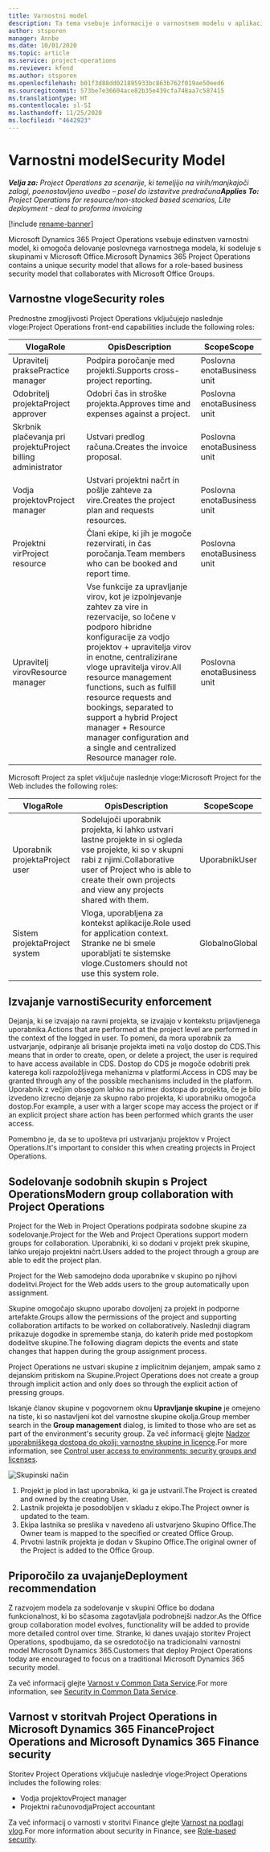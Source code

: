 ```yaml
---
title: Varnostni model
description: Ta tema vsebuje informacije o varnostnem modelu v aplikaciji Dynamics 365 Project Operations.
author: stsporen
manager: Annbe
ms.date: 10/01/2020
ms.topic: article
ms.service: project-operations
ms.reviewer: kfend
ms.author: stsporen
ms.openlocfilehash: b01f3d88dd021895933bc863b762f019ae50eed6
ms.sourcegitcommit: 573be7e36604ace82b35e439cfa748aa7c587415
ms.translationtype: HT
ms.contentlocale: sl-SI
ms.lasthandoff: 11/25/2020
ms.locfileid: "4642923"
---
```

# <a name="security-model"></a><span data-ttu-id="76333-103">Varnostni model</span><span class="sxs-lookup"><span data-stu-id="76333-103">Security Model</span></span>

<span data-ttu-id="76333-104">_**Velja za:** Project Operations za scenarije, ki temeljijo na virih/manjkajoči zalogi, poenostavljeno uvedbo – posel do izstavitve predračuna_</span><span class="sxs-lookup"><span data-stu-id="76333-104">_**Applies To:** Project Operations for resource/non-stocked based scenarios, Lite deployment - deal to proforma invoicing_</span></span>

[!include [rename-banner](~/includes/cc-data-platform-banner.md)]

<span data-ttu-id="76333-105">Microsoft Dynamics 365 Project Operations vsebuje edinstven varnostni model, ki omogoča delovanje poslovnega varnostnega modela, ki sodeluje s skupinami v Microsoft Office.</span><span class="sxs-lookup"><span data-stu-id="76333-105">Microsoft Dynamics 365 Project Operations contains a unique security model that allows for a role-based business security model that collaborates with Microsoft Office Groups.</span></span> 


## <a name="security-roles"></a><span data-ttu-id="76333-106">Varnostne vloge</span><span class="sxs-lookup"><span data-stu-id="76333-106">Security roles</span></span>
<span data-ttu-id="76333-107">Prednostne zmogljivosti Project Operations vključujejo naslednje vloge:</span><span class="sxs-lookup"><span data-stu-id="76333-107">Project Operations front-end capabilities include the following roles:</span></span>

| <span data-ttu-id="76333-108">Vloga</span><span class="sxs-lookup"><span data-stu-id="76333-108">Role</span></span>                          | <span data-ttu-id="76333-109">Opis</span><span class="sxs-lookup"><span data-stu-id="76333-109">Description</span></span>                                                                                                                                                                 | <span data-ttu-id="76333-110">Scope</span><span class="sxs-lookup"><span data-stu-id="76333-110">Scope</span></span> |
|-------------------------------|-----------------------------------------------------------------------------------------------------------------------------------------------------------------------------|------|
| <span data-ttu-id="76333-111">Upravitelj prakse</span><span class="sxs-lookup"><span data-stu-id="76333-111">Practice manager</span></span>              | <span data-ttu-id="76333-112">Podpira poročanje med projekti.</span><span class="sxs-lookup"><span data-stu-id="76333-112">Supports cross-project reporting.</span></span>                                                                                                            | <span data-ttu-id="76333-113">Poslovna enota</span><span class="sxs-lookup"><span data-stu-id="76333-113">Business unit</span></span>              |
| <span data-ttu-id="76333-114">Odobritelj projekta</span><span class="sxs-lookup"><span data-stu-id="76333-114">Project approver</span></span>              | <span data-ttu-id="76333-115">Odobri čas in stroške projekta.</span><span class="sxs-lookup"><span data-stu-id="76333-115">Approves time and expenses against a project.</span></span>                                                                                                                              | <span data-ttu-id="76333-116">Poslovna enota</span><span class="sxs-lookup"><span data-stu-id="76333-116">Business unit</span></span> |
| <span data-ttu-id="76333-117">Skrbnik plačevanja pri projektu</span><span class="sxs-lookup"><span data-stu-id="76333-117">Project billing administrator</span></span> | <span data-ttu-id="76333-118">Ustvari predlog računa.</span><span class="sxs-lookup"><span data-stu-id="76333-118">Creates the invoice proposal.</span></span>                                                                                                                                                 | <span data-ttu-id="76333-119">Poslovna enota</span><span class="sxs-lookup"><span data-stu-id="76333-119">Business unit</span></span> |
| <span data-ttu-id="76333-120">Vodja projektov</span><span class="sxs-lookup"><span data-stu-id="76333-120">Project manager</span></span>               | <span data-ttu-id="76333-121">Ustvari projektni načrt in pošlje zahteve za vire.</span><span class="sxs-lookup"><span data-stu-id="76333-121">Creates the project plan and requests resources.</span></span>                                                                                                                              | <span data-ttu-id="76333-122">Poslovna enota</span><span class="sxs-lookup"><span data-stu-id="76333-122">Business unit</span></span> |
| <span data-ttu-id="76333-123">Projektni vir</span><span class="sxs-lookup"><span data-stu-id="76333-123">Project resource</span></span>              | <span data-ttu-id="76333-124">Člani ekipe, ki jih je mogoče rezervirati, in čas poročanja.</span><span class="sxs-lookup"><span data-stu-id="76333-124">Team members who can be booked and report time.</span></span>                                                                                                          | <span data-ttu-id="76333-125">Poslovna enota</span><span class="sxs-lookup"><span data-stu-id="76333-125">Business unit</span></span>|
| <span data-ttu-id="76333-126">Upravitelj virov</span><span class="sxs-lookup"><span data-stu-id="76333-126">Resource manager</span></span>              | <span data-ttu-id="76333-127">Vse funkcije za upravljanje virov, kot je izpolnjevanje zahtev za vire in rezervacije, so ločene v podporo hibridne konfiguracije za vodjo projektov + upravitelja virov in enotne, centralizirane vloge upravitelja virov.</span><span class="sxs-lookup"><span data-stu-id="76333-127">All resource management functions, such as fulfill resource requests and bookings, separated to support a hybrid Project manager + Resource manager configuration and a single and centralized Resource manager role.</span></span> | <span data-ttu-id="76333-128">Poslovna enota</span><span class="sxs-lookup"><span data-stu-id="76333-128">Business unit</span></span> |


<span data-ttu-id="76333-129">Microsoft Project za splet vključuje naslednje vloge:</span><span class="sxs-lookup"><span data-stu-id="76333-129">Microsoft Project for the Web includes the following roles:</span></span>

| <span data-ttu-id="76333-130">Vloga</span><span class="sxs-lookup"><span data-stu-id="76333-130">Role</span></span>           | <span data-ttu-id="76333-131">Opis</span><span class="sxs-lookup"><span data-stu-id="76333-131">Description</span></span>                                                                                                        | <span data-ttu-id="76333-132">Scope</span><span class="sxs-lookup"><span data-stu-id="76333-132">Scope</span></span>  |
|----------------|--------------------------------------------------------------------------------------------------------------------|--------|
| <span data-ttu-id="76333-133">Uporabnik projekta</span><span class="sxs-lookup"><span data-stu-id="76333-133">Project user</span></span>   | <span data-ttu-id="76333-134">Sodelujoči uporabnik projekta, ki lahko ustvari lastne projekte in si ogleda vse projekte, ki so v skupni rabi z njimi.</span><span class="sxs-lookup"><span data-stu-id="76333-134">Collaborative user of Project   who is able to create their own projects and view any projects shared with   them.</span></span> | <span data-ttu-id="76333-135">Uporabnik</span><span class="sxs-lookup"><span data-stu-id="76333-135">User</span></span>   |
| <span data-ttu-id="76333-136">Sistem projekta</span><span class="sxs-lookup"><span data-stu-id="76333-136">Project system</span></span> | <span data-ttu-id="76333-137">Vloga, uporabljena za kontekst aplikacije.</span><span class="sxs-lookup"><span data-stu-id="76333-137">Role used for application   context.</span></span> <span data-ttu-id="76333-138">Stranke ne bi smele uporabljati te sistemske vloge.</span><span class="sxs-lookup"><span data-stu-id="76333-138">Customers should not use this system role.</span></span>                                    | <span data-ttu-id="76333-139">Globalno</span><span class="sxs-lookup"><span data-stu-id="76333-139">Global</span></span> |

## <a name="security-enforcement"></a><span data-ttu-id="76333-140">Izvajanje varnosti</span><span class="sxs-lookup"><span data-stu-id="76333-140">Security enforcement</span></span>
<span data-ttu-id="76333-141">Dejanja, ki se izvajajo na ravni projekta, se izvajajo v kontekstu prijavljenega uporabnika.</span><span class="sxs-lookup"><span data-stu-id="76333-141">Actions that are performed at the project level are performed in the context of the logged in user.</span></span> <span data-ttu-id="76333-142">To pomeni, da mora uporabnik za ustvarjanje, odpiranje ali brisanje projekta imeti na voljo dostop do CDS.</span><span class="sxs-lookup"><span data-stu-id="76333-142">This means that in order to create, open, or delete a project, the user is required to have access available in CDS.</span></span> <span data-ttu-id="76333-143">Dostop do CDS je mogoče odobriti prek katerega koli razpoložljivega mehanizma v platformi.</span><span class="sxs-lookup"><span data-stu-id="76333-143">Access in CDS may be granted through any of the possible mechanisms included in the platform.</span></span> <span data-ttu-id="76333-144">Uporabnik z večjim obsegom lahko na primer dostopa do projekta, če je bilo izvedeno izrecno dejanje za skupno rabo projekta, ki uporabniku omogoča dostop.</span><span class="sxs-lookup"><span data-stu-id="76333-144">For example, a user with a larger scope may access the project or if an explicit project share action has been performed which grants the user access.</span></span>

<span data-ttu-id="76333-145">Pomembno je, da se to upošteva pri ustvarjanju projektov v Project Operations.</span><span class="sxs-lookup"><span data-stu-id="76333-145">It's important to consider this when creating projects in Project Operations.</span></span>

## <a name="modern-group-collaboration-with-project-operations"></a><span data-ttu-id="76333-146">Sodelovanje sodobnih skupin s Project Operations</span><span class="sxs-lookup"><span data-stu-id="76333-146">Modern group collaboration with Project Operations</span></span>
<span data-ttu-id="76333-147">Project for the Web in Project Operations podpirata sodobne skupine za sodelovanje.</span><span class="sxs-lookup"><span data-stu-id="76333-147">Project for the Web and Project Operations support modern groups for collaboration.</span></span> <span data-ttu-id="76333-148">Uporabniki, ki so dodani v projekt prek skupine, lahko urejajo projektni načrt.</span><span class="sxs-lookup"><span data-stu-id="76333-148">Users added to the project through a group are able to edit the project plan.</span></span>

<span data-ttu-id="76333-149">Project for the Web samodejno doda uporabnike v skupino po njihovi dodelitvi.</span><span class="sxs-lookup"><span data-stu-id="76333-149">Project for the Web adds users to the group automatically upon assignment.</span></span>

<span data-ttu-id="76333-150">Skupine omogočajo skupno uporabo dovoljenj za projekt in podporne artefakte.</span><span class="sxs-lookup"><span data-stu-id="76333-150">Groups allow the permissions of the project and supporting collaboration artifacts to be worked on collaboratively.</span></span> <span data-ttu-id="76333-151">Naslednji diagram prikazuje dogodke in spremembe stanja, do katerih pride med postopkom dodelitve skupine.</span><span class="sxs-lookup"><span data-stu-id="76333-151">The following diagram depicts the events and state changes that happen during the group assignment process.</span></span>

<span data-ttu-id="76333-152">Project Operations ne ustvari skupine z implicitnim dejanjem, ampak samo z dejanskim pritiskom na Skupine.</span><span class="sxs-lookup"><span data-stu-id="76333-152">Project Operations does not create a group through implicit action and only does so through the explicit action of pressing groups.</span></span>

<span data-ttu-id="76333-153">Iskanje članov skupine v pogovornem oknu **Upravljanje skupine** je omejeno na tiste, ki so nastavljeni kot del varnostne skupine okolja.</span><span class="sxs-lookup"><span data-stu-id="76333-153">Group member search in the **Group management** dialog, is limited to those who are set as part of the environment's security group.</span></span> <span data-ttu-id="76333-154">Za več informacij glejte [Nadzor uporabniškega dostopa do okolij: varnostne skupine in licence](https://docs.microsoft.com/power-platform/admin/control-user-access).</span><span class="sxs-lookup"><span data-stu-id="76333-154">For more information, see [Control user access to environments: security groups and licenses](https://docs.microsoft.com/power-platform/admin/control-user-access).</span></span>

![Skupinski način](./media/groupsmode.png)

1. <span data-ttu-id="76333-156">Projekt je plod in last uporabnika, ki ga je ustvaril.</span><span class="sxs-lookup"><span data-stu-id="76333-156">The Project is created and owned by the creating User.</span></span>
2. <span data-ttu-id="76333-157">Lastnik projekta je posodobljen v skladu z ekipo.</span><span class="sxs-lookup"><span data-stu-id="76333-157">The Project owner is updated to the team.</span></span>
3. <span data-ttu-id="76333-158">Ekipa lastnika se preslika v navedeno ali ustvarjeno Skupino Office.</span><span class="sxs-lookup"><span data-stu-id="76333-158">The Owner team is mapped to the specified or created Office Group.</span></span>
4. <span data-ttu-id="76333-159">Prvotni lastnik projekta je dodan v Skupino Office.</span><span class="sxs-lookup"><span data-stu-id="76333-159">The original owner of the Project is added to the Office Group.</span></span>

## <a name="deployment-recommendation"></a><span data-ttu-id="76333-160">Priporočilo za uvajanje</span><span class="sxs-lookup"><span data-stu-id="76333-160">Deployment recommendation</span></span>
<span data-ttu-id="76333-161">Z razvojem modela za sodelovanje v skupini Office bo dodana funkcionalnost, ki bo sčasoma zagotavljala podrobnejši nadzor.</span><span class="sxs-lookup"><span data-stu-id="76333-161">As the Office group collaboration model evolves, functionality will be added to provide more detailed control over time.</span></span> <span data-ttu-id="76333-162">Stranke, ki danes uvajajo storitev Project Operations, spodbujamo, da se osredotočijo na tradicionalni varnostni model Microsoft Dynamics 365.</span><span class="sxs-lookup"><span data-stu-id="76333-162">Customers that deploy Project Operations today are encouraged to focus on a traditional Microsoft Dynamics 365 security model.</span></span>

<span data-ttu-id="76333-163">Za več informacij glejte [Varnost v Common Data Service](https://docs.microsoft.com/power-platform/admin/wp-security).</span><span class="sxs-lookup"><span data-stu-id="76333-163">For more information, see [Security in Common Data Service](https://docs.microsoft.com/power-platform/admin/wp-security).</span></span>

## <a name="project-operations-and-microsoft-dynamics-365-finance-security"></a><span data-ttu-id="76333-164">Varnost v storitvah Project Operations in Microsoft Dynamics 365 Finance</span><span class="sxs-lookup"><span data-stu-id="76333-164">Project Operations and Microsoft Dynamics 365 Finance security</span></span>
<span data-ttu-id="76333-165">Storitev Project Operations vključuje naslednje vloge:</span><span class="sxs-lookup"><span data-stu-id="76333-165">Project Operations includes the following roles:</span></span>

- <span data-ttu-id="76333-166">Vodja projektov</span><span class="sxs-lookup"><span data-stu-id="76333-166">Project manager</span></span>
- <span data-ttu-id="76333-167">Projektni računovodja</span><span class="sxs-lookup"><span data-stu-id="76333-167">Project accountant</span></span>

<span data-ttu-id="76333-168">Za več informacij o varnosti v storitvi Finance glejte [Varnost na podlagi vlog](https://docs.microsoft.com/dynamics365/fin-ops-core/dev-itpro/sysadmin/role-based-security).</span><span class="sxs-lookup"><span data-stu-id="76333-168">For more information about security in Finance, see [Role-based security](https://docs.microsoft.com/dynamics365/fin-ops-core/dev-itpro/sysadmin/role-based-security).</span></span>


